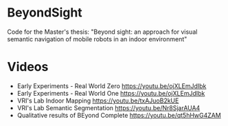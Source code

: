 # BeyondSight
Code for the Master's thesis: "Beyond sight: an approach for visual semantic navigation of mobile robots in an indoor environment"

# Videos
* Early Experiments - Real World Zero https://youtu.be/ojXLEmJdIbk
* Early Experiments - Real World One https://youtu.be/ojXLEmJdIbk
* VRI's Lab Indoor Mapping https://youtu.be/txAJuoB2kUE
* VRI's Lab Semantic Segmentation https://youtu.be/Nr8SjarAUA4 
* Qualitative results of BEyond Complete https://youtu.be/qt5hHwG4ZAM 
